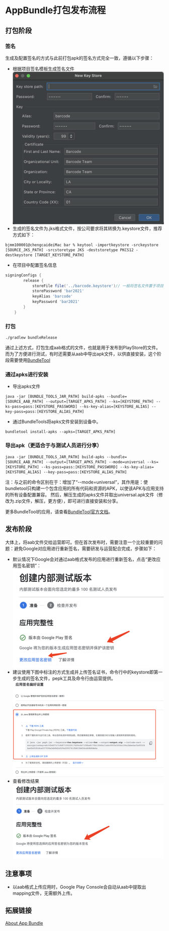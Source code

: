 
# AppBundle打包发布流程
## 打包阶段
### 签名
生成及配置签名的方式与此前打包apk的签名方式完全一致，遵循以下步骤：
- 根据项目签名模板生成签名文件
![项目签名模板](https://github.com/CuiTianci/DevNotes/blob/main/Android/AppBundle/src/%E9%A1%B9%E7%9B%AE%E7%AD%BE%E5%90%8D%E6%A8%A1%E6%9D%BF.png)
- 生成的签名文件为.jks格式文件，按公司要求将其转换为.keystore文件，推荐方式如下：
```terminal
bjmm100001@chengcaideiMac bar % keytool -importkeystore -srckeystore [SOURCE_JKS_PATH] -srcstoretype JKS -deststoretype PKCS12 -destkeystore [TARGET_KEYSTORE_PATH]
```
- 在项目中配置签名信息
```groovy
signingConfigs {
        release {
            storeFile file('../barcode.keystore')// 一般将签名文件置于项目第一级目录中。
            storePassword 'bar2021'
            keyAlias 'barcode'
            keyPassword 'bar2021'
        }
    }
```
### 打包
```terminal
./gradlew bundleRelease
```
通过上述方式，打包生成aab格式的文件，也就是用于发布到PlayStore的文件。
而为了方便进行测试，有时还需要从aab中导出apk文件，以供直接安装，这个阶段需要使用[BundleTool](https://github.com/google/bundletool/releases)
### 通过apks进行安装
- 导出apks文件
```terminal
java -jar [BUNDLE_TOOLS_JAR_PATH] build-apks --bundle=[SOURCE_AAB_PATH] --output=[TARGET_APKS_PATH] --ks=[KEYSTORE_PATH] --ks-pass=pass:[KEYSTORE_PASSWORD] --ks-key-alias=[KEYSTORE_ALIAS] --key-pass=pass:[KEYSTORE_ALIAS_PATH]
```
- 通过BundleTools将apks文件安装到设备中。
```terminal
bundletool install-apks --apks=[TARGET_APKS_PATH]
```
### 导出apk（更适合于与测试人员进行分享）
```terminal
java -jar [BUNDLE_TOOLS_JAR_PATH] build-apks --bundle=[SOURCE_AAB_PATH] --output=[TARGET_APKS_PATH] --mode=universal --ks=[KEYSTORE_PATH] --ks-pass=pass:[KEYSTORE_PASSWORD] --ks-key-alias=[KEYSTORE_ALIAS] --key-pass=pass:[KEYSTORE_ALIAS_PATH]
```
注：与之前的命令区别在于：增加了“--mode=universal”，其作用是：使bundletool只构建一个包含应用的所有代码和资源的APK，以使该APK与应用支持的所有设备配置兼容。
然后，解压生成的apks文件并取出universal.apk文件（修改为.zip文件，解压，更方便），即可进行直接安装和分享。

更多BundleTool的应用，请查看[BundleTool官方文档](https://developer.android.com/studio/command-line/bundletool)。

## 发布阶段
大体上，将aab文件交给运营即可。但在首次发布时，需要注意一个比较重要的问题：避免Google对应用进行重新签名，需要研发与运营配合完成，步骤如下：
- 默认情况下Google会对通过aab格式发布的应用进行重新签名，点击“更改应用签名密钥”：
![默认签名方式](https://github.com/CuiTianci/DevNotes/blob/main/Android/AppBundle/src/default.png)
- 建议使用下图中标注的方式生成并上传签名证书，命令行中的keystore即第一步生成的签名文件，pepk工具及命令行由运营提供。
![使用自己的签名](https://github.com/CuiTianci/DevNotes/blob/main/Android/AppBundle/src/%E6%9B%B4%E6%94%B9%E7%AD%BE%E5%90%8D.png)
- 查看修改结果
![修改结果](https://github.com/CuiTianci/DevNotes/blob/main/Android/AppBundle/src/result.png)

## 注意事项
- 以aab格式上传应用时，Google Play Console会自动从aab中提取出mapping文件，无需额外上传。

## 拓展链接
[About App Bundle](https://developer.android.com/guide/app-bundle)


